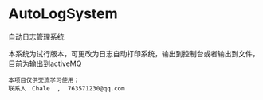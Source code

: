 # AutoLogSystem
自动日志管理系统

本系统为试行版本，可更改为日志自动打印系统，输出到控制台或者输出到文件，目前为输出到activeMQ

 	本项目仅供交流学习使用；
 	联系人：Chale  ,  763571230@qq.com

